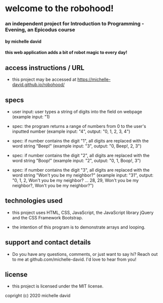 # welcome to the robohood!

### an independent project for Introduction to Programming - Evening, an Epicodus course

#### by michelle david

#### this web application adds a bit of robot magic to every day!

## access instructions / URL

* this project may be accessed at https://michelle-david.github.io/robohood/

## specs

* user input: user types a string of digits into the field on webpage (example input: "1)

* spec: the program returns a range of numbers from 0 to the user's inputted number (example input: "4", output: "0, 1, 2, 3, 4")

* spec: if number contains the digit "1", all digits are replaced with the word string "Beep!" (example input: "3", output: "0, Beep!, 2, 3")

* spec: if number contains the digit "2", all digits are replaced with the word string "Boop!" (example input: "2", output: "0, 1, Boop!, 3")

* spec: if number contains the digit "3", all digits are replaced with the word string "Won't you be my neighbor?" (example input: "31", output: "0, 1, 2, Won't you be my neighbor? ... 28, 29, Won't you be my neighbor?, Won't you be my neighbor?")

## technologies used

* this project uses HTML, CSS, JavaScript, the JavaScript library jQuery and the CSS Framework Bootstrap.

* the intention of this program is to demonstrate arrays and looping.

## support and contact details

* Do you have any questions, comments, or just want to say hi? Reach out to me at github.com/michelle-david. I'd love to hear from you!

## license

* this project is licensed under the MIT license.

copright (c) 2020 michelle david